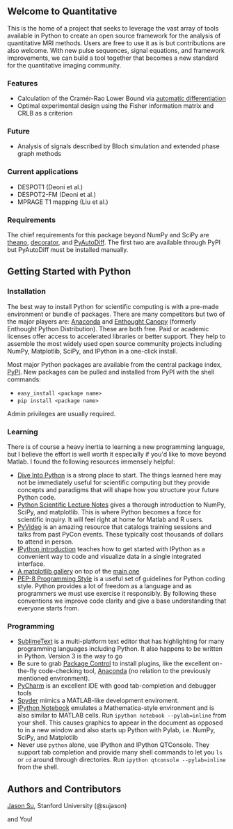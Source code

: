 ## Welcome to Quantitative
This is the home of a project that seeks to leverage the vast array of tools available in Python to create an open source framework for the analysis of quantitative MRI methods.  Users are free to use it as is but contributions are also  welcome.  With new pulse sequences, signal equations, and framework improvements, we can build a tool together that becomes a new standard for the quantitative imaging community.
### Features
* Calculation of the Cramér-Rao Lower Bound via [automatic differentiation](http://en.wikipedia.org/wiki/Automatic_differentiation)
* Optimal experimental design using the Fisher information matrix and CRLB as a criterion

### Future
* Analysis of signals described by Bloch simulation and extended phase graph methods

### Current applications
* DESPOT1 (Deoni et al.)
* DESPOT2-FM (Deoni et al.)
* MPRAGE T1 mapping (Liu et al.)

### Requirements
The chief requirements for this package beyond NumPy and SciPy are [theano](http://deeplearning.net/software/theano/), [decorator](https://pypi.python.org/pypi/decorator/3.4.0), and [PyAutoDiff](https://github.com/LowinData/pyautodiff/tree/python2-ast).  The first two are available through PyPI but PyAutoDiff must be installed manually.


## Getting Started with Python
### Installation
The best way to install Python for scientific computing is with a pre-made environment or bundle of packages.  There are many competitors but two of the major players are: [Anaconda](https://store.continuum.io/cshop/anaconda/) and [Enthought Canopy](https://www.enthought.com/products/canopy/) (formerly Enthought Python Distribution).  These are both free.  Paid or academic licenses offer access to accelerated libraries or better support.  They help to assemble the most widely used open source community projects including NumPy, Matplotlib, SciPy, and IPython in a one-click install.

Most major Python packages are available from the central package index, [PyPI](https://pypi.python.org/pypi).  New packages can be pulled and installed from PyPI with the shell commands:
* `easy_install <package name>`
* `pip install <package name>`

Admin privileges are usually required.


### Learning
There is of course a heavy inertia to learning a new programming language, but I believe the effort is well worth it especially if you'd like to move beyond Matlab.  I found the following resources immensely helpful:
* [Dive Into Python](http://www.diveintopython.net) is a strong place to start.  The things learned here may not be immediately useful for scientific computing but they provide concepts and paradigms that will shape how you structure your future Python code.
* [Python Scientific Lecture Notes](http://scipy-lectures.github.io/index.html) gives a thorough introduction to NumPy, SciPy, and matplotlib.  This is where Python becomes a force for scientific inquiry.  It will feel right at home for Matlab and R users.
* [PyVideo](http://www.pyvideo.org) is an amazing resource that catalogs training sessions and talks from past PyCon events.  These typically cost thousands of dollars to attend in person.
* [IPython introduction](http://pycon-2012-notes.readthedocs.org/en/latest/ipython.html) teaches how to get started with  IPython as a convenient way to code and visualize data in a single integrated interface.
* [A matplotlib gallery](http://www.loria.fr/~rougier/coding/gallery/) on top of the [main one](http://matplotlib.org/gallery.html)
* [PEP-8 Programming Style](http://www.python.org/dev/peps/pep-0008/) is a useful set of guidelines for Python coding style.  Python provides a lot of freedom as a language and as programmers we must use exercise it responsibly.  By following these conventions we improve code clarity and give a base understanding that everyone starts from.

### Programming
* [SublimeText](http://www.sublimetext.com/) is a multi-platform text editor that has highlighting for many programming languages including Python.  It also happens to be written in Python.  Version 3 is the way to go
 * Be sure to grab [Package Control](https://sublime.wbond.net/) to install plugins, like the excellent on-the-fly code-checking tool, [Anaconda](https://sublime.wbond.net/packages/Anaconda) (no relation to the previously mentioned environment).
* [PyCharm](http://www.jetbrains.com/pycharm/) is an excellent IDE with good tab-completion and debugger tools
* [Spyder](http://code.google.com/p/spyderlib/) mimics a MATLAB-like development enviroment.
* [IPython Notebook](http://ipython.org/) emulates a Mathematica-style environment and is also similar to MATLAB cells.  Run `ipython notebook --pylab=inline` from your shell.  This causes graphics to appear in the document as opposed to in a new window and also starts up Python with Pylab, i.e. NumPy, SciPy, and Matplotlib
* Never use `python` alone, use IPython and IPython QTConsole. They support tab completion and provide many shell commands to let you `ls` or `cd` around through directories.  Run `ipython qtconsole --pylab=inline` from the shell.

## Authors and Contributors
[Jason Su](sujason@stanford.edu), Stanford University (@sujason)

and You!
